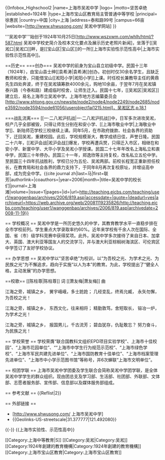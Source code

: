 {{Infobox_Highschool2
|name=上海市吴淞中学
|logo=
|motto=坚苦卓绝
|established=1924年
|type=上海市宝山区教育局主管普通中等学校
|principal=徐惠民
|country=中国
|city=上海
|address=泰和路99号
|campus=66亩
|website=[http://www.shwusong.com/ 吴淞中学网站]
}}

'''吴淞中学'''始创于1924年10月25日<ref name="校史简介">[http://www.wszxwm.com/whlh/html/?587.html 吴淞中学校史简介及校本文化要点及展示历史老照片新闻]</ref>，坐落于[[吴淞口|吴淞口]]畔，是[[宝山区|宝山区]]的一所[[上海市实验性示范性高中|上海市实验性示范性高中]]。

==历史==
===创办===
吴淞中学的前身为宝山县立初级中学。民国十三年（1924年），由宝山县士绅[[袁希涛|袁希涛]]创办。初创时仅30余名学生，且缺乏教师和校舍，只能借宝山[[淞阳小学|淞阳小学]]上课。时任校长兼教导主任的黄鼎先生四处奔波，终于在吴淞镇筹款4000余元，购地10余亩，于翌年7月在吴淞镇泰兴路（今泰和路）建成临时校舍，让师生迁入。民国十七年，[[吴淞区|吴淞区]]建立后，易名上海市立吴淞中学。<ref name="校史简介" /><ref name="吴淞区志">上海市地方志编纂委员会 [http://www.shtong.gov.cn/newsite/node2/node4/node2249/node2685/node3592/node3594/node61056/userobject1ai1215.html]，吴淞区志,p.18.1</ref>

===战乱流离===
[[一·二八淞沪抗战|一·二八淞沪抗战]]中，日军多次进攻吴淞，校产几乎全部被毁，只得让师生分别在和安小学、[[上海市敬业中学|上海敬业中学]]、新陆师范学校三校继续上课。同年5月，在市政府拨款、社会各界的资助下，迁回吴淞，重建校园。此后，学校规模渐大，教学成绩日佳，声誉日隆。民国二十六年，[[淞沪会战|淞沪会战]]爆发，学校再遭兵燹，只得迁入市区，相继在和安小学、新寰中学、大华小学及吴淞小学授课。民国二十七年年改名上海私立和衷中学，民国三十年停办。民国三十一年，郑逸欣等主持复校，改名私立五伦中学。至民国三十四年抗战胜利，学校已分为五伦、吴淞两部。前校长程宽正重新担任校长，在教育局和社会各界的鼎力支持下，于同年8月再次复校原址，并增设高中部，成为完全中学。<ref name="校史简介" /><ref name="吴淞区志" /><ref name="校长">{{cite journal zh|last=马|first=联芳|authorlink=|coauthors=|year=2006|month=|title=吴淞中学的校长们|journal=上海滩|volume=|issue=1|pages=|id=|url=http://teaching.eicbs.com/teaching/user1/wanggenbao/archives/2006/819.asp|accessdate=|quote=|deadurl=yes|archiveurl=https://web.archive.org/web/20081119235826/http://teaching.eicbs.com/teaching/user1/wanggenbao/archives/2006/819.asp|archivedate=2008-11-19}}</ref>

== 学校概况 ==
吴淞中学是一所历史悠久的中学，其教育教学水平一直稳步排在全市学校前列。学生重点大学录取率约60%。近年来学校有千余人次在国际、全国、省（市）级学科竞赛中获得奖项。此外，吴淞中学多次接待了来自日本、加拿大、英国、澳大利亚等国友人的交流学习，并与澳大利亚棕榈树海滨区、可伦宾区中学签订了友好学校协议。

== 办学思想 ==
吴淞中学以“坚苦卓绝”为校训，以“为吾校之光、为学术之光、为民族之光”为不懈追求，趋向于实施“以人为本”的教育。为此，学校提出了“健全人格，主动发展”的办学思想。

==校歌==
[[陈柱尊|陈柱尊]]  词  [[萧友梅|萧友梅]]  曲

江海之旁，城镇之乡，
黉宇峨峨，多士跄跄；
几经变乱，终焉允臧，
永矢勿懈，为吾校之光！

江海之旁，城镇之乡，
东西文化，往来相将；
精勤敦笃，舍短取长，
镕冶一炉，为学术之光！

江海之旁，城镇之乡，
报国男儿，千古流芳；
碧血犹存，仇耻敢忘？
努力奋斗，为民族之光！

== 学校荣誉 ==
学校荣膺“联合国教科文组织EPD项目实验学校”、上海市十佳校园”、“上海市花园单位”、““上海市中学生行为规范示范校”、“上海市绿色学校”、“上海市军民共建先进单位”、“上海市国防教育十佳单位”、“上海市档案管理先进单位”、“上海市中小学示范图书馆”等称号，并6次蝉联“上海市文明单位”。

== 校团学联 ==
上海市吴淞中学团委及学生联合会简称吴淞中学团学联，是全体吴淞中学学生的群众组织。现由团总支及学习部、生活部、社团部、外联部、文体部、志愿者服务部、宣传部、信息部以及媒体服务部组成。

== 参考文献 ==
{{Reflist|2}}

== 外部链接 ==
* [http://www.shwusong.com/ 上海市吴淞中学]
* {{Geolinks-US-streetscale|31.377777|121.492080}}

{{-}}
{{上海市实验性、示范性高中}}

[[Category:上海中等教育|S]]
[[Category:吴淞|Category:吴淞]]
[[Category:1924年創建的教育機構|Category:1924年創建的教育機構]]
[[Category:上海市宝山区教育|Category:上海市宝山区教育]]